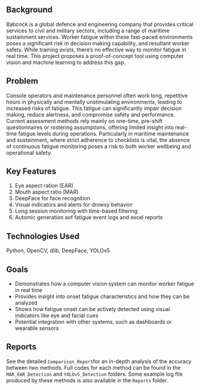 ## Background
Babcock is a global defence and engineering company that provides critical services to civil and military sectors, including a range of maritime sustainment services. Worker fatigue within these fast-paced environments poses a significant risk in decision making capability, and resultant worker safety. While training exists, there’s no effective way to monitor fatigue in real time. This project proposes a proof-of-concept tool using computer vision and machine learning to address this gap.

## Problem
Console operators and maintenance personnel often work long, repetitive hours in physically and mentally unstimulating environments, leading to increased risks of fatigue. This fatigue can significantly impair decision making, reduce alertness, and compromise safety and performance. Current assessment methods rely mainly on one-time, pre-shift questionnaires or rostering assumptions, offering limited insight into real-time fatigue levels during operations. Particularly in maritime maintenance and sustainment, where strict adherence to checklists is vital, the absence of continuous fatigue monitoring poses a risk to both worker wellbeing and operational safety.

## Key Features
1. Eye aspect ration (EAR)
2. Mouth aspect ratio (MAR)
3. DeepFace for face recognition
4. Visual indicators and alerts for drowsy behavior
5. Long session monitoring with time-based filtering
6. Automic generation aof fatigue event logs and excel reports

## Technologies Used
Python, OpenCV, dlib, DeepFace, YOLOv5

## Goals
- Demonstrates how a computer vision system can monitor worker fatigue in real time 
- Provides insight into onset fatigue characteristics and how they can be analyzed
- Shows how fatigue onset can be actively detected using visual indicators like eye and facial cues
- Potential integration with other systems, such as dashboards or wearable sensors

## Reports 
See the detailed `Comparison_Report`for an in-depth analysis of the accuracy between two methods. Full codes for each method can be found in the `MAR_EAR_Detection` and `YOLOv5_Detection` folders. Some example log file produced by these methods is also available in the `Reports` folder.
